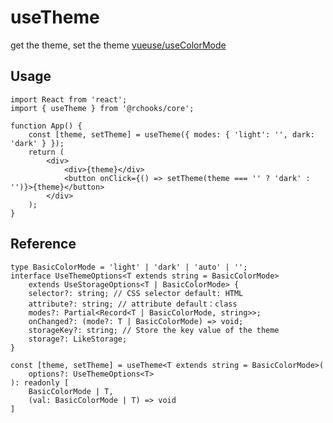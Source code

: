 # useTheme

get the theme, set the theme [vueuse/useColorMode](https://github.com/vueuse/vueuse/blob/main/packages/core/useColorMode/index.ts)

## Usage

```tsx
import React from 'react';
import { useTheme } from '@rchooks/core';

function App() {
    const [theme, setTheme] = useTheme({ modes: { 'light': '', dark: 'dark' } });
    return (
        <div>
            <div>{theme}</div>
            <button onClick={() => setTheme(theme === '' ? 'dark' : '')}>{theme}</button>
        </div>
    );
}
```

## Reference
```tsx
type BasicColorMode = 'light' | 'dark' | 'auto' | '';
interface UseThemeOptions<T extends string = BasicColorMode>
    extends UseStorageOptions<T | BasicColorMode> {
    selector?: string; // CSS selector default: HTML
    attribute?: string; // attribute default：class
    modes?: Partial<Record<T | BasicColorMode, string>>;
    onChanged?: (mode?: T | BasicColorMode) => void;
    storageKey?: string; // Store the key value of the theme
    storage?: LikeStorage;
}

const [theme, setTheme] = useTheme<T extends string = BasicColorMode>(
    options?: UseThemeOptions<T>
): readonly [
    BasicColorMode | T,
    (val: BasicColorMode | T) => void
]
```

